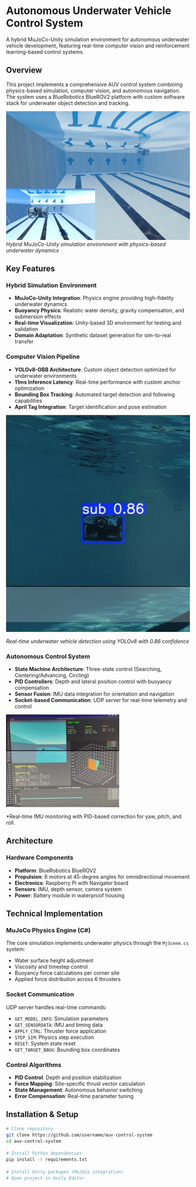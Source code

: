 # Autonomous Underwater Vehicle Control System

A hybrid MuJoCo-Unity simulation environment for autonomous underwater vehicle development, featuring real-time computer vision and reinforcement learning-based control systems.

## Overview

This project implements a comprehensive AUV control system combining physics-based simulation, computer vision, and autonomous navigation. The system uses a BlueRobotics BlueROV2 platform with custom software stack for underwater object detection and tracking.


![MuJoCo-Unity Simulation](https://raw.githubusercontent.com/saipreetham99/AUVC-MU/main/Assets/sim.png)
*Hybrid MuJoCo-Unity simulation environment with physics-based underwater dynamics*




## Key Features

### Hybrid Simulation Environment
- **MuJoCo-Unity Integration**: Physics engine providing high-fidelity underwater dynamics
- **Buoyancy Physics**: Realistic water density, gravity compensation, and submersion effects
- **Real-time Visualization**: Unity-based 3D environment for testing and validation
- **Domain Adaptation**: Synthetic dataset generation for sim-to-real transfer

### Computer Vision Pipeline  
- **YOLOv8-OBB Architecture**: Custom object detection optimized for underwater environments
- **11ms Inference Latency**: Real-time performance with custom anchor optimization
- **Bounding Box Tracking**: Automated target detection and following capabilities
- **April Tag Integration**: Target identification and pose estimation

![YOLO Object Detection](https://raw.githubusercontent.com/saipreetham99/AUVC-MU/main/Assets/yolo.jpeg)

*Real-time underwater vehicle detection using YOLOv8 with 0.86 confidence*

### Autonomous Control System
- **State Machine Architecture**: Three-state control (Searching, Centering/Advancing, Circling)
- **PID Controllers**: Depth and lateral position control with buoyancy compensation
- **Sensor Fusion**: IMU data integration for orientation and navigation
- **Socket-based Communication**: UDP server for real-time telemetry and control


![Telemetry](https://raw.githubusercontent.com/saipreetham99/AUVC-MU/main/Assets/control.jpeg)



*Real-time IMU monitoring with PID-based correction for yaw, pitch, and roll.

## Architecture

### Hardware Components
- **Platform**: BlueRobotics BlueROV2
- **Propulsion**: 6 motors at 45-degree angles for omnidirectional movement
- **Electronics**: Raspberry Pi with Navigator board
- **Sensors**: IMU, depth sensor, camera system
- **Power**: Battery module in waterproof housing
## Technical Implementation

### MuJoCo Physics Engine (C#)
The core simulation implements underwater physics through the `MjScene.cs` system:
- Water surface height adjustment
- Viscosity and timestep control  
- Buoyancy force calculations per corner site
- Applied force distribution across 6 thrusters

### Socket Communication
UDP server handles real-time commands:
- `GET_MODEL_INFO`: Simulation parameters
- `GET_SENSORDATA`: IMU and timing data
- `APPLY_CTRL`: Thruster force application
- `STEP_SIM`: Physics step execution
- `RESET`: System state reset
- `GET_TARGET_BBOX`: Bounding box coordinates

### Control Algorithms
- **PID Control**: Depth and position stabilization
- **Force Mapping**: Site-specific thrust vector calculation
- **State Management**: Autonomous behavior switching
- **Error Compensation**: Real-time parameter tuning

## Installation & Setup

```bash
# Clone repository
git clone https://github.com/username/auv-control-system
cd auv-control-system

# Install Python dependencies
pip install -r requirements.txt

# Install Unity packages (MuJoCo integration)
# Open project in Unity Editor



